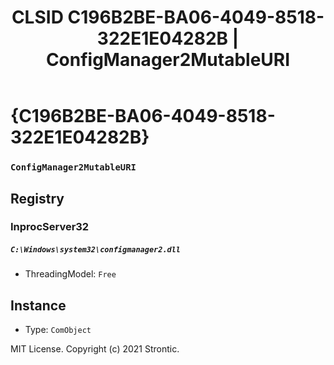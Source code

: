 ﻿---
title: "CLSID C196B2BE-BA06-4049-8518-322E1E04282B | ConfigManager2MutableURI"
excerpt: What is COM-Object CLSID C196B2BE-BA06-4049-8518-322E1E04282B?
---

# {C196B2BE-BA06-4049-8518-322E1E04282B}

### `ConfigManager2MutableURI`

## Registry


### InprocServer32

##### `C:\Windows\system32\configmanager2.dll`
* ThreadingModel: `Free`

## Instance

* Type: `ComObject`

MIT License. Copyright (c) 2021 Strontic.


